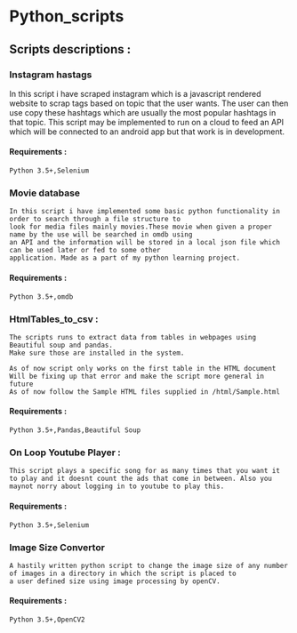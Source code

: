 # Python_scripts


## Scripts descriptions : 
 
### Instagram hastags 

   In this script i have scraped instagram which is a javascript rendered website to scrap tags based on topic that the user wants.
   The user can then use copy these hashtags which are usually the most popular hashtags in that topic.
   This script may be implemented to run on a cloud to feed an API which will be connected to an android app but that work is in 
   development.
     
####    Requirements :
    Python 3.5+,Selenium

### Movie database 
    
    In this script i have implemented some basic python functionality in order to search through a file structure to 
    look for media files mainly movies.These movie when given a proper name by the use will be searched in omdb using 
    an API and the information will be stored in a local json file which can be used later or fed to some other 
    application. Made as a part of my python learning project.
    
####    Requirements :
    Python 3.5+,omdb

### HtmlTables_to_csv :

    The scripts runs to extract data from tables in webpages using Beautiful soup and pandas.
    Make sure those are installed in the system. 

    As of now script only works on the first table in the HTML document
    Will be fixing up that error and make the script more general in future
    As of now follow the Sample HTML files supplied in /html/Sample.html

####    Requirements :

    Python 3.5+,Pandas,Beautiful Soup

### On Loop Youtube Player :

    This script plays a specific song for as many times that you want it to play and it doesnt count the ads that come in between. Also you maynot norry about logging in to youtube to play this. 

####    Requirements :

    Python 3.5+,Selenium
    
### Image Size Convertor

    A hastily written python script to change the image size of any number of images in a directory in which the script is placed to 
    a user defined size using image processing by openCV.

####    Requirements :
 
    Python 3.5+,OpenCV2
